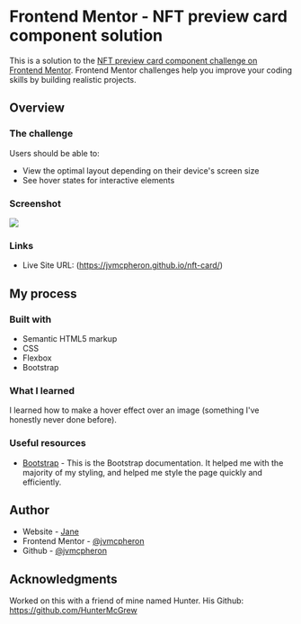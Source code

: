 # Frontend Mentor - NFT preview card component solution

This is a solution to the [NFT preview card component challenge on Frontend Mentor](https://www.frontendmentor.io/challenges/nft-preview-card-component-SbdUL_w0U). Frontend Mentor challenges help you improve your coding skills by building realistic projects. 


## Overview

### The challenge

Users should be able to:

- View the optimal layout depending on their device's screen size
- See hover states for interactive elements

### Screenshot

![](./nft-screen.png)



### Links

 - Live Site URL: (https://jvmcpheron.github.io/nft-card/)

## My process

### Built with

- Semantic HTML5 markup
- CSS
- Flexbox
- Bootstrap

### What I learned

I learned how to make a hover effect over an image (something I've honestly never done before).


### Useful resources

- [Bootstrap](https://getbootstrap.com/docs/5.2/getting-started/introduction/) - This is the Bootstrap documentation. It helped me with the majority of my styling, and helped me style the page quickly and efficiently.

## Author

- Website - [Jane](https://jvmcpheron.github.io/Bootstrap_Portfolio)
- Frontend Mentor - [@jvmcpheron](https://www.frontendmentor.io/profile/jvmcpheron)
- Github - [@jvmcpheron](https://github.com/jvmcpheron)

## Acknowledgments

Worked on this with a friend of mine named Hunter. His Github: https://github.com/HunterMcGrew 
